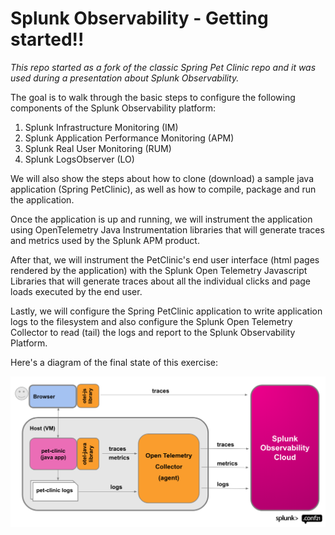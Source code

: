 # Splunk Observability - Getting started!!

_This repo started as a fork of the classic Spring Pet Clinic repo and it was used during a presentation about Splunk Observability._

The goal is to walk through the basic steps to configure the following components of the Splunk Observability platform:

1. Splunk Infrastructure Monitoring (IM)
2. Splunk Application Performance Monitoring (APM)
3. Splunk Real User Monitoring (RUM)
4. Splunk LogsObserver (LO)

We will also show the steps about how to clone (download) a sample java application (Spring PetClinic), as well as how to compile, package and run the application.

Once the application is up and running, we will instrument the application using OpenTelemetry Java Instrumentation libraries that will generate traces and metrics used by the Splunk APM product.

After that, we will instrument the PetClinic's end user interface (html pages rendered by the application) with the Splunk Open Telemetry Javascript Libraries that will generate traces about all the individual clicks and page loads executed by the end user.

Lastly, we will configure the Spring PetClinic application to write application logs to the filesystem and also configure the Splunk Open Telemetry Collector to read (tail) the logs and report to the Splunk Observability Platform.

Here's a diagram of the final state of this exercise:

![This is the final state of the exercise, with multiple Splunk Observability Components configured](https://github.com/asomensari-splunk/spring-petclinic/blob/main/src/main/resources/static/resources/images/exercise.png?raw=true)
